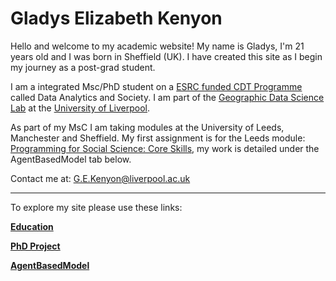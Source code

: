 

# Gladys Elizabeth Kenyon

Hello and welcome to my academic website! My name is Gladys, I'm 21 years old and I was born in Sheffield (UK). I have created this site as I begin my journey as a post-grad student.

I am a integrated Msc/PhD student on a [ESRC funded CDT Programme](https://datacdt.org/) called Data Analytics and Society. I am part of the [Geographic Data Science Lab](https://www.liverpool.ac.uk/geographic-data-science/) at the [University of Liverpool](https://www.liverpool.ac.uk/). 

As part of my MsC I am taking modules at the University of Leeds, Manchester and Sheffield. My first assignment is for the Leeds module: [Programming for Social Science: Core Skills](https://www.geog.leeds.ac.uk/courses/computing/study/core-python-phd/), my work is detailed under the AgentBasedModel tab below. 

Contact me at:
G.E.Kenyon@liverpool.ac.uk

---
To explore my site please use these links:

**[Education](Education.md)**

**[PhD Project](PhD.md)**

**[AgentBasedModel](AgentBasedModel.md)**


